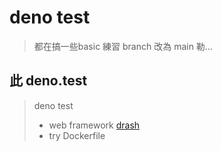 # deno test

> 都在搞一些basic 練習
> branch 改為 main 勒…

## 此 deno.test

> deno test
> * web framework [drash](https://github.com/drashland/deno-drash)
> * try Dockerfile